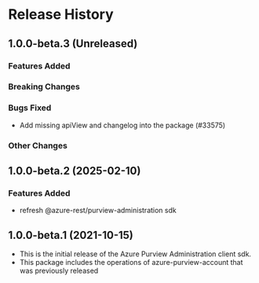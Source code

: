 # Release History

## 1.0.0-beta.3 (Unreleased)

### Features Added

### Breaking Changes

### Bugs Fixed

- Add missing apiView and changelog into the package (#33575)

### Other Changes

## 1.0.0-beta.2 (2025-02-10)

### Features Added

- refresh @azure-rest/purview-administration sdk

## 1.0.0-beta.1 (2021-10-15)

- This is the initial release of the Azure Purview Administration client sdk.
- This package includes the operations of azure-purview-account that was previously released
